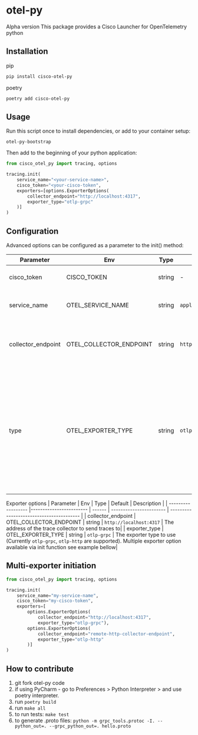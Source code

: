 # otel-py

Alpha version
This package provides a Cisco Launcher for OpenTelemetry python

## Installation

pip

```sh
pip install cisco-otel-py
```

poetry

```sh
poetry add cisco-otel-py
```

## Usage

Run this script once to install dependencies, or add to your container setup:

```shell
otel-py-bootstrap
```

Then add to the beginning of your python application:

```python
from cisco_otel_py import tracing, options

tracing.init(
    service_name="<your-service-name>", 
    cisco_token="<your-cisco-token",
    exporters=[options.ExporterOptions(
        collector_endpoint="http://localhost:4317",
        exporter_type="otlp-grpc"
    )]
)
```

## Configuration

Advanced options can be configured as a parameter to the init() method:

| Parameter          | Env                     | Type    | Default                 | Description                                                       |
| ------------------ | ------------------------| ------- | ----------------------- | ----------------------------------------------------------------- |
| cisco_token        | CISCO_TOKEN             | string  | -                       | Cisco account token                                               |
| service_name       | OTEL_SERVICE_NAME       | string  | `application`           | Application name that will be set for traces                      |
| collector_endpoint | OTEL_COLLECTOR_ENDPOINT | string  | `http://localhost:4317` | The address of the trace collector to send traces to                                                                                                |
| type               | OTEL_EXPORTER_TYPE      | string  | `otlp-grpc`             | The exporter type to use (Currently `otlp-grpc`, `otlp-http` are supported). Multiple exporter option available via init function see example below |

Exporter options
| Parameter          | Env                     | Type   | Default                 | Description                              |
| ------------------ |------------------------ | ------ | ----------------------- | ---------------------------------------- |
| collector_endpoint | OTEL_COLLECTOR_ENDPOINT | string | `http://localhost:4317` | The address of the trace collector to send traces to|
| exporter_type      | OTEL_EXPORTER_TYPE      | string | `otlp-grpc`             | The exporter type to use (Currently `otlp-grpc`, `otlp-http` are supported). Multiple exporter option available via init function see example bellow|

## Multi-exporter initiation

```python
from cisco_otel_py import tracing, options

tracing.init(
    service_name="my-service-name",
    cisco_token="my-cisco-token",
    exporters=[
        options.ExporterOptions(
            collector_endpoint="http://localhost:4317",
            exporter_type="otlp-grpc"),
        options.ExporterOptions(
            collector_endpoint="remote-http-collector-endpoint",
            exporter_type="otlp-http"
        )]
)
```

## How to contribute
1. git fork otel-py code
2. if using PyCharm - go to Preferences > Python Interpreter > and use poetry interpreter.
3. run `poetry build`
4. run `make all`
5. to run tests: `make test`
6. to generate .proto files: `python -m grpc_tools.protoc -I. --python_out=. --grpc_python_out=. hello.proto`
